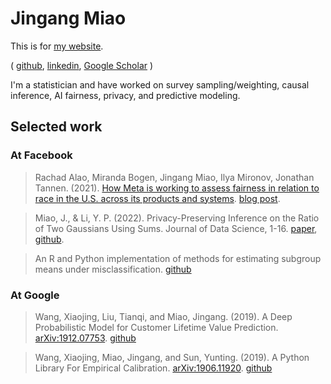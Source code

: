 # Jingang Miao

This is for [my website](https://miaojingang.github.io/).

(
    [github](https://github.com/miaojingang),
    [linkedin](https://www.linkedin.com/in/jingang-miao/), 
    [Google Scholar](https://scholar.google.com/citations?user=0u68g4gAAAAJ)
 )

I'm a statistician and have worked on
survey sampling/weighting, causal inference,
AI fairness, privacy, and predictive modeling.


## Selected work

### At Facebook

>  Rachad Alao, Miranda Bogen, Jingang Miao, Ilya Mironov, Jonathan Tannen.
(2021). [How Meta is working to assess fairness in relation to race in the U.S. across its products and systems](https://ai.facebook.com/research/publications/how-meta-is-working-to-assess-fairness-in-relation-to-race-in-the-us-across-its-products-and-systems). [blog post](https://ai.facebook.com/blog/assessing-fairness-of-our-products-while-protecting-peoples-privacy/).

> Miao, J., & Li, Y. P. (2022). Privacy-Preserving Inference on the Ratio of Two Gaussians Using Sums. Journal of Data Science, 1-16.
[paper](https://jds-online.org/journal/JDS/article/1281/info),
[github](https://github.com/miaojingang/private_ratio).

> An R and Python implementation of methods
for estimating subgroup means under misclassification.
[github](https://github.com/facebookresearch/mc)

### At Google
> Wang, Xiaojing, Liu, Tianqi, and Miao, Jingang. (2019).
A Deep Probabilistic Model for Customer Lifetime Value Prediction.
[arXiv:1912.07753](https://arxiv.org/abs/1912.07753).
[github](https://github.com/google/lifetime_value)

> Wang, Xiaojing, Miao, Jingang, and Sun, Yunting. (2019).
A Python Library For Empirical Calibration.
[arXiv:1906.11920](https://arxiv.org/abs/1906.11920).
[github](https://github.com/google/empirical_calibration)
